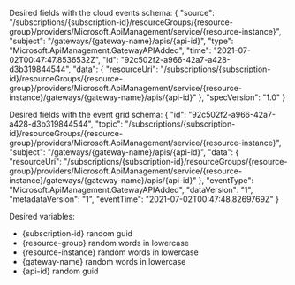 Desired fields with the cloud events schema:
{
  "source": "/subscriptions/{subscription-id}/resourceGroups/{resource-group}/providers/Microsoft.ApiManagement/service/{resource-instance}",
  "subject": "/gateways/{gateway-name}/apis/{api-id}",
  "type": "Microsoft.ApiManagement.GatewayAPIAdded",
  "time": "2021-07-02T00:47:47.8536532Z",
  "id": "92c502f2-a966-42a7-a428-d3b319844544",
  "data": {
    "resourceUri": "/subscriptions/{subscription-id}/resourceGroups/{resource-group}/providers/Microsoft.ApiManagement/service/{resource-instance}/gateways/{gateway-name}/apis/{api-id}"
  },
  "specVersion": "1.0"
}

Desired fields with the event grid schema:
{
  "id": "92c502f2-a966-42a7-a428-d3b319844544",
  "topic": "/subscriptions/{subscription-id}/resourceGroups/{resource-group}/providers/Microsoft.ApiManagement/service/{resource-instance}",
  "subject": "/gateways/{gateway-name}/apis/{api-id}",
  "data": {
    "resourceUri": "/subscriptions/{subscription-id}/resourceGroups/{resource-group}/providers/Microsoft.ApiManagement/service/{resource-instance}/gateways/{gateway-name}/apis/{api-id}"
  },
  "eventType": "Microsoft.ApiManagement.GatewayAPIAdded",
  "dataVersion": "1",
  "metadataVersion": "1",
  "eventTime": "2021-07-02T00:47:48.8269769Z"
}

Desired variables:
- {subscription-id} random guid
- {resource-group} random words in lowercase
- {resource-instance} random words in lowercase
- {gateway-name} random words in lowercase
- {api-id} random guid
